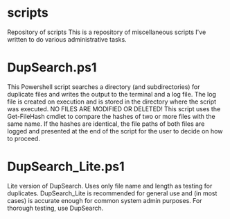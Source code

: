 # scripts
Repository of scripts 
This is a repository of miscellaneous scripts I've written to do various administrative tasks.

# DupSearch.ps1
This Powershell script searches a directory (and subdirectories) for duplicate files and writes the output to the terminal and a log file. The log file is created on execution and is stored in the directory where the script was executed. NO FILES ARE MODIFIED OR DELETED! This script uses the Get-FileHash cmdlet to compare the hashes of two or more files with the same name. If the hashes are identical, the file paths of both files are logged and presented at the end of the script for the user to decide on how to proceed. 

# DupSearch_Lite.ps1
Lite version of DupSearch. Uses only file name and length as testing for duplicates. DupSearch_Lite is recommended for general use and (in most cases) is accurate enough for common system admin purposes. For thorough testing, use DupSearch. 
